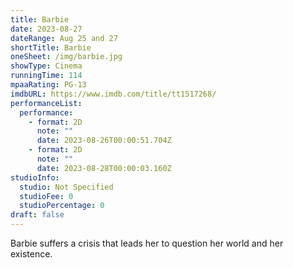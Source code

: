 ```yaml
---
title: Barbie
date: 2023-08-27
dateRange: Aug 25 and 27
shortTitle: Barbie
oneSheet: /img/barbie.jpg
showType: Cinema
runningTime: 114
mpaaRating: PG-13
imdbURL: https://www.imdb.com/title/tt1517268/
performanceList:
  performance:
    - format: 2D
      note: ""
      date: 2023-08-26T00:00:51.704Z
    - format: 2D
      note: ""
      date: 2023-08-28T00:00:03.160Z
studioInfo:
  studio: Not Specified
  studioFee: 0
  studioPercentage: 0
draft: false
---
```

Barbie suffers a crisis that leads her to question her world and her existence.